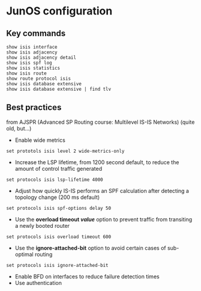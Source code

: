 # JunOS configuration

## Key commands

```
show isis interface
show isis adjacency
show isis adjacency detail
show isis spf log
show isis statistics
show isis route
show route protocol isis
show isis database extensive
show isis database extensive | find tlv
```

## Best practices
from AJSPR (Advanced SP Routing course: Multilevel IS-IS Networks)
(quite old, but...)

* Enable wide metrics
```
set prototols isis level 2 wide-metrics-only
```
* Increase the LSP lifetime, from 1200 second default, to reduce the amount of control traffic generated
```
set protocols isis lsp-lifetime 4000
```
* Adjust how quickly IS-IS performs an SPF calculation after detecting a topology change (200 ms default)
```
set protocols isis spf-options delay 50
```
* Use the **overload timeout _value_** option to prevent traffic from transiting a newly booted router
```
set protocols isis overload timeout 600
```
* Use the **ignore-attached-bit** option to avoid certain cases of sub-optimal routing
```
set protocols isis ignore-attached-bit
```
* Enable BFD on interfaces to reduce failure detection times
* Use authentication
